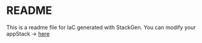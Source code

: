 # README
This is a readme file for IaC generated with StackGen.
You can modify your appStack -> [here](http://main.dev.stackgen.com/appstacks/1278aeac-e581-4a1b-8e65-d59afa5bb6a2)
